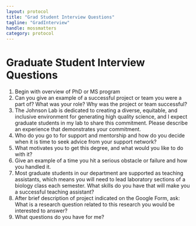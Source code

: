```yaml
---
layout: protocol
title: "Grad Student Interview Questions"
tagline: "GradInterview"
handle: mossmatters
category: protocol
---
```


# Graduate Student Interview Questions

1.	Begin with overview of PhD or MS program
2.	Can you give an example of a successful project or team you were a part of? What was your role? Why was the project or team successful? 
3.	The Johnson Lab is dedicated to creating a diverse, equitable, and inclusive environment for generating high quality science, and I expect graduate students in my lab to share this commitment. Please describe an experience that demonstrates your commitment. 
4.	Who do you go to for support and mentorship and how do you decide when it is time to seek advice from your support network?
5.	What motivates you to get this degree, and what would you like to do with it?
6.	Give an example of a time you hit a serious obstacle or failure and how you handled it.
7.	Most graduate students in our department are supported as teaching assistants, which means you will need to lead laboratory sections of a biology class each semester. What skills do you have that will make you a successful teaching assistant?
9.	After brief description of project indicated on the Google Form, ask: What is a research question related to this research you would be interested to answer?
10.	What questions do you have for me?
